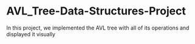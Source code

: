 # AVL_Tree-Data-Structures-Project
In this project, we implemented the AVL tree with all of its operations and displayed it visually
